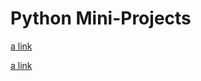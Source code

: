 # Python Mini-Projects

[a link](https://github.com/mmmyjak/Python-Mini-projects/tree/main/ekstraklasa%20api)

[a link](https://github.com/mmmyjak/Python-Mini-projects/tree/main/myApi)

